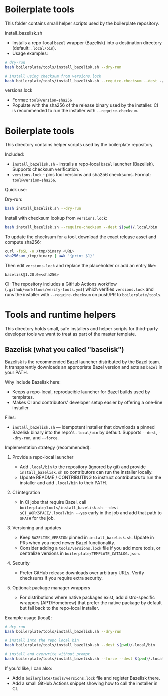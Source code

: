 # Boilerplate tools

This folder contains small helper scripts used by the boilerplate repository.

install_bazelisk.sh
- Installs a repo-local `bazel` wrapper (Bazelisk) into a destination directory (default: `.local/bin`).
- Usage examples:

```bash
# dry-run
bash boilerplate/tools/install_bazelisk.sh --dry-run

# install using checksum from versions.lock
bash boilerplate/tools/install_bazelisk.sh --require-checksum --dest ./.local/bin
```

versions.lock
- Format: `tool@version=sha256`
- Populate with the sha256 of the release binary used by the installer. CI is recommended to run the installer with `--require-checksum`.
# Boilerplate tools

This directory contains helper scripts used by the boilerplate repository.

Included:
- `install_bazelisk.sh` - installs a repo-local `bazel` launcher (Bazelisk). Supports checksum verification.
- `versions.lock` - pins tool versions and sha256 checksums. Format: `tool@version=sha256`.

Quick use:

Dry-run:
```bash
bash install_bazelisk.sh --dry-run
```

Install with checksum lookup from `versions.lock`:
```bash
bash install_bazelisk.sh --require-checksum --dest $(pwd)/.local/bin
```

To update the checksum for a tool, download the exact release asset and compute sha256:
```bash
curl -fsSL -o /tmp/binary <URL>
sha256sum /tmp/binary | awk '{print $1}'
```
Then edit `versions.lock` and replace the placeholder or add an entry like:
```
bazelisk@1.20.0=<sha256>
```

CI:
The repository includes a GitHub Actions workflow (`.github/workflows/verify-tools.yml`) which verifies `versions.lock` and runs the installer with `--require-checksum` on push/PR to `boilerplate/tools`.
# Tools and runtime helpers

This directory holds small, safe installers and helper scripts for third-party developer tools we want to treat as part of the master template.

## Bazelisk (what you called "baselisk")

Bazelisk is the recommended Bazel launcher distributed by the Bazel team. It transparently downloads an appropriate Bazel version and acts as `bazel` in your PATH.

Why include Bazelisk here:
- Keeps a repo-local, reproducible launcher for Bazel builds used by templates.
- Makes CI and contributors' developer setup easier by offering a one-line installer.

Files:
- `install_bazelisk.sh` — idempotent installer that downloads a pinned Bazelisk binary into the repo's `.local/bin` by default. Supports `--dest`, `--dry-run`, and `--force`.

Implementation strategy (recommended):

1. Provide a repo-local launcher
   - Add `.local/bin` to the repository (ignored by git) and provide `install_bazelisk.sh` so contributors can run the installer locally.
   - Update README / CONTRIBUTING to instruct contributors to run the installer and add `.local/bin` to their PATH.

2. CI integration
   - In CI jobs that require Bazel, call `boilerplate/tools/install_bazelisk.sh --dest $CI_WORKSPACE/.local/bin --yes` early in the job and add that path to `$PATH` for the job.

3. Versioning and updates
   - Keep `BAZELISK_VERSION` pinned in `install_bazelisk.sh`. Update in PRs when you need newer Bazel functionality.
   - Consider adding a `tools/versions.lock` file if you add more tools, or centralize versions in `boilerplate/TEMPLATE_CATALOG.json`.

4. Security
   - Prefer GitHub release downloads over arbitrary URLs. Verify checksums if you require extra security.

5. Optional: package manager wrappers
   - For distributions where native packages exist, add distro-specific wrappers (APT/Homebrew) that prefer the native package by default but fall back to the repo-local installer.

Example usage (local):

```bash
# dry-run
bash boilerplate/tools/install_bazelisk.sh --dry-run

# install into the repo local bin
bash boilerplate/tools/install_bazelisk.sh --dest $(pwd)/.local/bin

# install and overwrite without prompt
bash boilerplate/tools/install_bazelisk.sh --force --dest $(pwd)/.local/bin
```

If you'd like, I can also:
- Add a `boilerplate/tools/versions.lock` file and register Bazelisk there.
- Add a small GitHub Actions snippet showing how to call the installer in CI.
